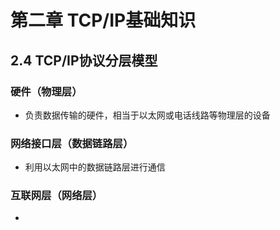 # 第二章 TCP/IP基础知识

## 2.4 TCP/IP协议分层模型

### 硬件（物理层）

- 负责数据传输的硬件，相当于以太网或电话线路等物理层的设备



### 网络接口层（数据链路层）

- 利用以太网中的数据链路层进行通信



### 互联网层（网络层）

- 